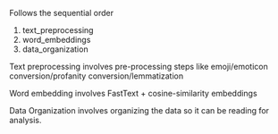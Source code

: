 Follows the sequential order

1. text_preprocessing
2. word_embeddings
3. data_organization

Text preprocessing involves pre-processing steps like emoji/emoticon conversion/profanity conversion/lemmatization

Word embedding involves FastText + cosine-similarity embeddings

Data Organization involves organizing the data so it can be reading for analysis. 
